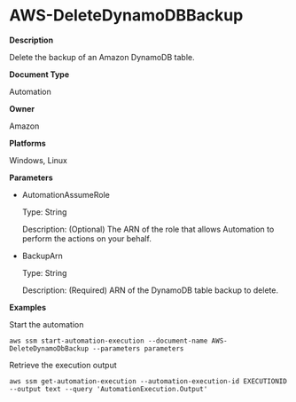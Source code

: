 # AWS\-DeleteDynamoDBBackup<a name="automation-aws-deletedynamodbbackup"></a>

**Description**

Delete the backup of an Amazon DynamoDB table\.

**Document Type**

Automation

**Owner**

Amazon

**Platforms**

Windows, Linux

**Parameters**
+ AutomationAssumeRole

  Type: String

  Description: \(Optional\) The ARN of the role that allows Automation to perform the actions on your behalf\.
+ BackupArn

  Type: String

  Description: \(Required\) ARN of the DynamoDB table backup to delete\.

**Examples**

Start the automation

```
aws ssm start-automation-execution --document-name AWS-DeleteDynamoDbBackup --parameters parameters
```

Retrieve the execution output

```
aws ssm get-automation-execution --automation-execution-id EXECUTIONID --output text --query 'AutomationExecution.Output'
```